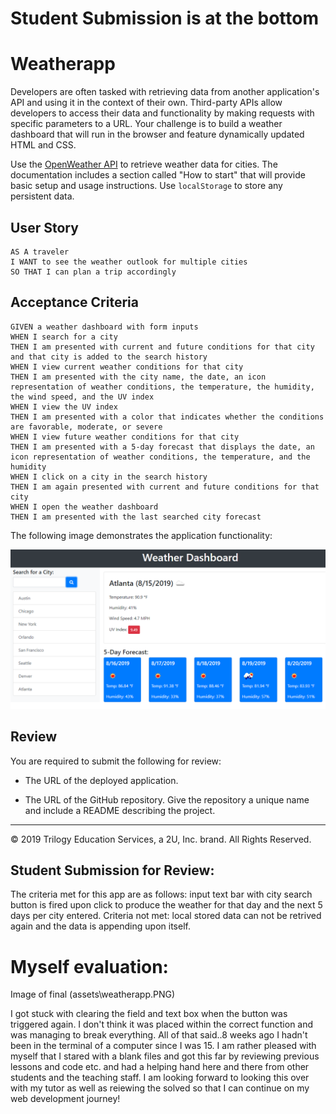 
# Student Submission is at the bottom

# Weatherapp
Developers are often tasked with retrieving data from another application's API and using it in the context of their own. Third-party APIs allow developers to access their data and functionality by making requests with specific parameters to a URL. Your challenge is to build a weather dashboard that will run in the browser and feature dynamically updated HTML and CSS.

Use the [OpenWeather API](https://openweathermap.org/api) to retrieve weather data for cities. The documentation includes a section called "How to start" that will provide basic setup and usage instructions. Use `localStorage` to store any persistent data.

## User Story

```
AS A traveler
I WANT to see the weather outlook for multiple cities
SO THAT I can plan a trip accordingly
```

## Acceptance Criteria

```
GIVEN a weather dashboard with form inputs
WHEN I search for a city
THEN I am presented with current and future conditions for that city and that city is added to the search history
WHEN I view current weather conditions for that city
THEN I am presented with the city name, the date, an icon representation of weather conditions, the temperature, the humidity, the wind speed, and the UV index
WHEN I view the UV index
THEN I am presented with a color that indicates whether the conditions are favorable, moderate, or severe
WHEN I view future weather conditions for that city
THEN I am presented with a 5-day forecast that displays the date, an icon representation of weather conditions, the temperature, and the humidity
WHEN I click on a city in the search history
THEN I am again presented with current and future conditions for that city
WHEN I open the weather dashboard
THEN I am presented with the last searched city forecast
```

The following image demonstrates the application functionality:

![weather dashboard demo](./Assets/06-server-side-apis-homework-demo.png)

## Review

You are required to submit the following for review:

* The URL of the deployed application.

* The URL of the GitHub repository. Give the repository a unique name and include a README describing the project.

- - -
© 2019 Trilogy Education Services, a 2U, Inc. brand. All Rights Reserved.
## Student Submission for Review:
The criteria met for this app are as follows: 
input text bar with city search button is fired upon click to produce the weather for that day and the next 5 days per city entered. 
Criteria not met: local stored data can not be retrived again and the data is appending upon itself. 

# Myself evaluation: 
Image of final (assets\weatherapp.PNG)

I got stuck with clearing the field and text box when the button was triggered again. I don't think it was placed within the correct function and was managing to break everything. All of that said..8 weeks ago I hadn't been in the terminal of a computer since I was 15. I am rather pleased with myself that I stared with a blank files and got this far by reviewing previous lessons and code etc. and had a helping hand here and there from other students and the teaching staff. I am looking forward to looking this over with my tutor as well as reiewing the solved so that I can continue on my web development journey!

